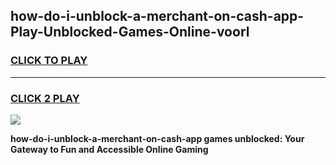 
## how-do-i-unblock-a-merchant-on-cash-app-Play-Unblocked-Games-Online-voorl
<h3>
<a href="https://premium76.site?title=how-do-i-unblock-a-merchant-on-cash-app&ref=25A">CLICK TO PLAY</a></h3>
<hr>

<h3>
<a href="https://premium76.site?title=how-do-i-unblock-a-merchant-on-cash-app&ref=25A">CLICK 2 PLAY</a>
  
</h3>

<a href="https://premium76.site?title=how-do-i-unblock-a-merchant-on-cash-app&ref=25A"><img src="https://clearcache.store/games.png"></a>


**how-do-i-unblock-a-merchant-on-cash-app games unblocked: Your Gateway to Fun and Accessible Online Gaming**
